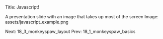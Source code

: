 Title: Javascript!

A presentation slide with an image that takes up most of the screen
Image: assets/javascript_example.png

Next: 18_3_monkeyspaw_layout
Prev: 18_1_monkeyspaw_basics

